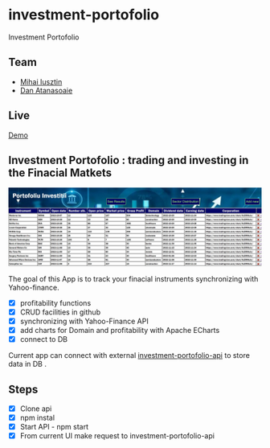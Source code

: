 # investment-portofolio

Investment Portofolio

## Team

- [Mihai Iusztin](https://github.com/Mihai-Iusztin)
- [Dan Atanasoaie](https://github.com/AtanasoaieD)

## Live

[Demo](https://mihai-iusztin.github.io/investment-portofolio/)

## Investment Portofolio : trading and investing in the Finacial Matkets

<img src = "/media/investment_portofolio.jpg" alt = "Investment-portofolio" title = "Investment Portofolio">

The goal of this App is to track your finacial instruments synchronizing with Yahoo-finance.

- [x] profitability functions
- [x] CRUD facilities in github
- [x] synchronizing with Yahoo-Finance API
- [x] add charts for Domain and profitability with Apache ECharts
- [x] connect to DB

Current app can connect with external [investment-portofolio-api](https://github.com/Mihai-Iusztin/investment-portofolio-api) to store data in DB .

## Steps

- [x] Clone api
- [x] npm instal
- [x] Start API - npm start
- [x] From current UI make request to investment-portofolio-api
